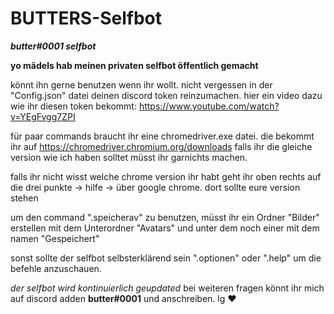 # BUTTERS-Selfbot
**_butter#0001 selfbot_**

**yo mädels hab meinen privaten selfbot öffentlich gemacht**

könnt ihn gerne benutzen wenn ihr wollt.
nicht vergessen in der "Config.json" datei deinen discord token reinzumachen.
hier ein video dazu wie ihr diesen token bekommt: https://www.youtube.com/watch?v=YEgFvgg7ZPI

für paar commands braucht ihr eine chromedriver.exe datei. die bekommt ihr auf https://chromedriver.chromium.org/downloads
falls ihr die gleiche version wie ich haben solltet müsst ihr garnichts machen.

falls ihr nicht wisst welche chrome version ihr habt geht ihr oben rechts auf die drei punkte -> hilfe -> über google chrome. dort sollte eure version stehen

um den command ".speicherav" zu benutzen, müsst ihr ein Ordner "Bilder" erstellen mit dem Unterordner "Avatars" und unter dem noch einer mit dem namen "Gespeichert"

sonst sollte der selfbot selbsterklärend sein ".optionen" oder ".help" um die befehle anzuschauen.

_der selfbot wird kontinuierlich geupdated_
bei weiteren fragen könnt ihr mich auf discord adden **butter#0001** und anschreiben. lg ❤️
